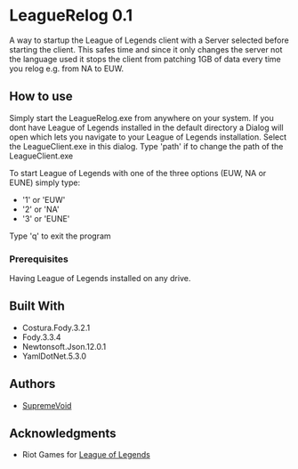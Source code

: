 # LeagueRelog 0.1

A way to startup the League of Legends client with a Server selected before starting the client.
This safes time and since it only changes the server not the language used it stops the client from patching 1GB of data every time you relog e.g. from NA to EUW.

## How to use

Simply start the LeagueRelog.exe from anywhere on your system.
If you dont have League of Legends installed in the default directory a Dialog will open which lets you navigate to your League of Legends installation.
Select the LeagueClient.exe in this dialog. 
Type 'path' if to change the path of the LeagueClient.exe

To start League of Legends with one of the three options (EUW, NA or EUNE) simply type:
* '1' or 'EUW'
* '2' or 'NA'
* '3' or 'EUNE'

Type 'q' to exit the program

### Prerequisites

Having League of Legends installed on any drive.

## Built With

* Costura.Fody.3.2.1
* Fody.3.3.4
* Newtonsoft.Json.12.0.1
* YamlDotNet.5.3.0

## Authors

* [SupremeVoid](https://github.com/SupremeVoid)

## Acknowledgments

* Riot Games for [League of Legends](https://euw.leagueoflegends.com/en/)
